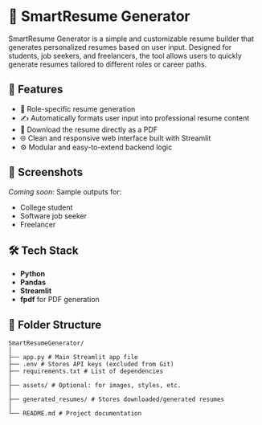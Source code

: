 # 🧠 SmartResume Generator

SmartResume Generator is a simple and customizable resume builder that generates personalized resumes based on user input. Designed for students, job seekers, and freelancers, the tool allows users to quickly generate resumes tailored to different roles or career paths.

## 🚀 Features

- 📌 Role-specific resume generation
- ✍️ Automatically formats user input into professional resume content
- 🧾 Download the resume directly as a PDF
- 🌐 Clean and responsive web interface built with Streamlit
- ⚙️ Modular and easy-to-extend backend logic

## 📸 Screenshots

*Coming soon:* Sample outputs for:
- College student
- Software job seeker
- Freelancer

## 🛠️ Tech Stack

- **Python**
- **Pandas**
- **Streamlit**
- **fpdf** for PDF generation

## 📂 Folder Structure
```
SmartResumeGenerator/
│
├── app.py # Main Streamlit app file
├── .env # Stores API keys (excluded from Git)
├── requirements.txt # List of dependencies
│
├── assets/ # Optional: for images, styles, etc.
│
├── generated_resumes/ # Stores downloaded/generated resumes
│
└── README.md # Project documentation
```

